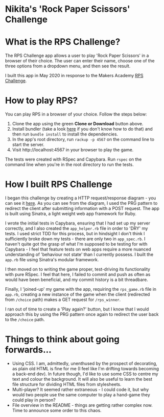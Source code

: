 Nikita's 'Rock Paper Scissors' Challenge
========================================

# What is the RPS Challenge?

The RPS Challenge app allows a user to play 'Rock Paper Scissors' in a browser of their choice. The user can enter their name, choose one of the three options from a dropdown
menu, and then see the result.

I built this app in May 2020 in response to the Makers Academy [RPS Challenge](https://github.com/NikitaDouglas/rps-challenge/blob/master/CHALLENGE.md).

# How to play RPS?

You can play RPS in a browser of your choice. Follow the steps below:

1. Clone the app using the green **Clone or Download** button above.
2. Install bundler (take a look [here](https://bundler.io/) if you don't know how to do that)
and then run `bundle install` to install the dependencies.
3. In the app's root directory, run `rackup -p 4567` on the command line to start the server.
4. Visit http://localhost:4567 in your browser  to play the game.

The tests were created with RSpec and Capybara. Run `rspec` on the command line when you're in the root directory to run the tests.

# How I built RPS Challenge

I began this challenge by creating a HTTP request/response diagram - you can see it [here](). As you can see from the diagram, I used the PRG pattern to redirect
the client after submitting information with a POST request. The app is built using Sinatra, a light weight web app framework for Ruby.

I wrote the initial tests in Capybara, ensuring that I had set up my server correctly, and I also created the `app_helper.rb` file in order to 'DRY' my tests. I
used strict TDD for this process, but in hindsight I don't think I sufficiently broke down my tests - there are only two in `app_spec.rb`. I haven't quite got the grasp of what I'm supposed to be testing for with Capybara - I feel that feature tests on web apps require a more nuanced understanding of 'behaviour not state' than I currently possess. I built
the `app.rb` file using Sinatra's modular framework.

I then moved on to writing the game proper, test-driving its functionality with pure RSpec. I feel that here, I failed to commit and push as often as would have been beneficial, and my commit history is a bit threadbare.

Finally, I 'joined-up' my game with the app, requiring the `rps_game.rb` file in `app.rb`, creating a new instance of the game when the client (redirected from `/choice` path) makes a GET request for `/rps_winner`.

I ran out of time to create a 'Play again?' button, but I know that I would approach this by using the PRG pattern once again to redirect the user back to the `/choice` path.

# Things to think about going forwards...

- Using CSS. I am, admittedly, unenthused by the prospect of decorating, as plain old HTML is fine for me (I feel like I'm drifting towards becoming a back-end dev). In future though, I'd like to use some CSS to centre my text and colour the background. It will also be useful to learn the best file structure for dividing HTML files from stylesheets.
- Multi-player? It seemed rather extraneous - I could code it, but why would two people use the same computer to play a hand-game they could play in person?
- File overview in the README - things are getting rather complex now. Time to announce some order to this chaos. 
